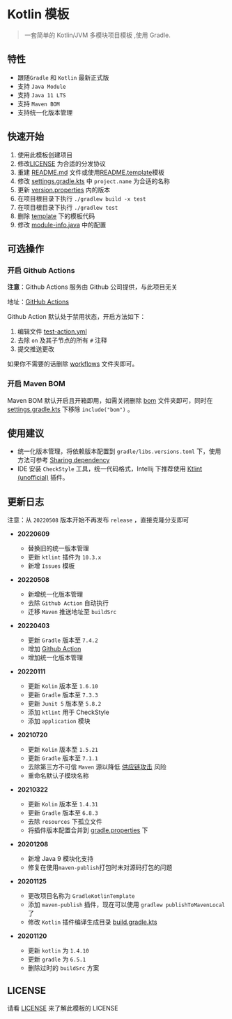 # Kotlin 模板

> 一套简单的 Kotlin/JVM 多模块项目模板 ,使用 Gradle.

## 特性

- 跟随`Gradle` 和 `Kotlin` 最新正式版
- 支持 `Java Module`
- 支持 `Java 11 LTS`
- 支持 `Maven BOM`
- 支持统一化版本管理

## 快速开始

1. 使用此模板创建项目
2. 修改[LICENSE](./LICENSE) 为合适的分发协议
3. 重建 [README.md](./README.md) 文件或使用[README.template](./README.template.md)模板
4. 修改 [settings.gradle.kts](./settings.gradle.kts) 中 `project.name` 为合适的名称
5. 更新 [version.properties](./version.properties) 内的版本
6. 在项目根目录下执行 `./gradlew build -x test`
7. 在项目根目录下执行 `./gradlew test`
8. 删除 [template](./template) 下的模板代码
9. 修改 [module-info.java](./template/src/main/java/module-info.java) 中的配置

## 可选操作

### 开启 Github Actions

**注意**：Github Actions 服务由 Github 公司提供，与此项目无关

地址：[GitHub Actions](https://docs.github.com/cn/actions)

Github Action 默认处于禁用状态，开启方法如下：

1. 编辑文件 [test-action.yml](./.github/workflows/test-action.yml)
2. 去除 `on` 及其子节点的所有 `#` 注释
3. 提交推送更改

如果你不需要的话删除 [workflows](./.github/workflows) 文件夹即可。

### 开启 Maven BOM

Maven BOM 默认开启且开箱即用，如需关闭删除 [bom](./bom) 文件夹即可，同时在 [settings.gradle.kts](./settings.gradle.kts) 下移除 `include("bom")` 。

## 使用建议

- 统一化版本管理，将依赖版本配置到 `gradle/libs.versions.toml` 下，使用方法可参考 [Sharing dependency](https://docs.gradle.org/current/userguide/platforms.html)
- IDE 安装 `CheckStyle` 工具，统一代码格式，Intellij 下推荐使用 [Ktlint (unofficial)](https://plugins.jetbrains.com/plugin/15057-ktlint-unofficial-) 插件。

## 更新日志

注意：从 `20220508` 版本开始不再发布 `release` ，直接克隆分支即可

- **20220609**
  - 替换旧的统一版本管理
  - 更新 `ktlint` 插件为 `10.3.x`
  - 新增 `Issues` 模板

- **20220508**
  - 新增统一化版本管理
  - 去除 `Github Action` 自动执行
  - 迁移 `Maven` 推送地址至 `buildSrc`

- **20220403**
  - 更新 `Gradle` 版本至 `7.4.2`
  - 增加 [Github Action](https://github.com/features/actions)
  - 增加统一化版本管理

- **20220111**
  - 更新 `Kolin` 版本至 `1.6.10`
  - 更新 `Gradle` 版本至 `7.3.3`
  - 更新 `Junit 5` 版本至 `5.8.2`
  - 添加 `ktlint` 用于 CheckStyle
  - 添加 `application` 模块

- **20210720**
  - 更新 `Kolin` 版本至 `1.5.21`
  - 更新 `Gradle` 版本至 `7.1.1`
  - 去除第三方不可信 `Maven` 源以降低 [供应链攻击](https://en.wikipedia.org/wiki/Supply_chain_attack) 风险
  - 重命名默认子模块名称

- **20210322**
  - 更新 `Kolin` 版本至 `1.4.31`
  - 更新 `Gradle` 版本至 `6.8.3`
  - 去除 `resources` 下孤立文件
  - 将插件版本配置合并到 [gradle.properties](./gradle.properties) 下

- **20201208**
  - 新增 Java 9 模块化支持
  - 修复在使用`maven-publish`打包时未对源码打包的问题

- **20201125**
  - 更改项目名称为 `GradleKotlinTemplate`
  - 添加 `maven-publish` 插件，现在可以使用 `gradlew publishToMavenLocal` 了
  - 修改 `Kotlin` 插件编译生成目录 [build.gradle.kts](./template/build.gradle.kts)

- **20201120**
  - 更新 `kotlin` 为 `1.4.10`
  - 更新 `gradle` 为 `6.5.1`
  - 删除过时的 `buildSrc` 方案

## LICENSE

请看 [LICENSE](./LICENSE) 来了解此模板的 LICENSE

